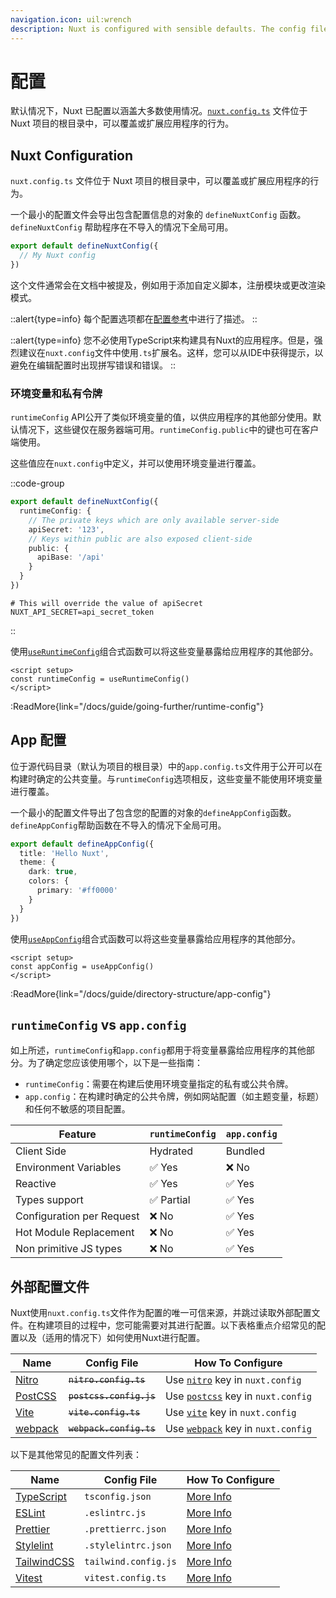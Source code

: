 ```yaml
---
navigation.icon: uil:wrench
description: Nuxt is configured with sensible defaults. The config file can override or extend them.
---
```


# 配置

默认情况下，Nuxt 已配置以涵盖大多数使用情况。[`nuxt.config.ts`](/docs/guide/directory-structure/nuxt.config) 文件位于 Nuxt 项目的根目录中，可以覆盖或扩展应用程序的行为。

## Nuxt Configuration

`nuxt.config.ts` 文件位于 Nuxt 项目的根目录中，可以覆盖或扩展应用程序的行为。

一个最小的配置文件会导出包含配置信息的对象的 `defineNuxtConfig` 函数。`defineNuxtConfig` 帮助程序在不导入的情况下全局可用。

```ts [nuxt.config.ts]
export default defineNuxtConfig({
  // My Nuxt config
})
```

这个文件通常会在文档中被提及，例如用于添加自定义脚本，注册模块或更改渲染模式。

::alert{type=info}
每个配置选项都在[配置参考](/docs/api/configuration/nuxt-config)中进行了描述。
::

::alert{type=info}
您不必使用TypeScript来构建具有Nuxt的应用程序。但是，强烈建议在`nuxt.config`文件中使用`.ts`扩展名。这样，您可以从IDE中获得提示，以避免在编辑配置时出现拼写错误和错误。
::

### 环境变量和私有令牌

`runtimeConfig` API公开了类似环境变量的值，以供应用程序的其他部分使用。默认情况下，这些键仅在服务器端可用。`runtimeConfig.public`中的键也可在客户端使用。

这些值应在`nuxt.config`中定义，并可以使用环境变量进行覆盖。

::code-group

```ts [nuxt.config.ts]
export default defineNuxtConfig({
  runtimeConfig: {
    // The private keys which are only available server-side
    apiSecret: '123',
    // Keys within public are also exposed client-side
    public: {
      apiBase: '/api'
    }
  }
})
```

```text [.env]
# This will override the value of apiSecret
NUXT_API_SECRET=api_secret_token
```

::

使用[`useRuntimeConfig`](/docs/api/composables/use-runtime-config)组合式函数可以将这些变量暴露给应用程序的其他部分。

```vue [pages/index.vue]
<script setup>
const runtimeConfig = useRuntimeConfig()
</script>
```

:ReadMore{link="/docs/guide/going-further/runtime-config"}

## App 配置

位于源代码目录（默认为项目的根目录）中的`app.config.ts`文件用于公开可以在构建时确定的公共变量。与`runtimeConfig`选项相反，这些变量不能使用环境变量进行覆盖。

一个最小的配置文件导出了包含您的配置的对象的`defineAppConfig`函数。`defineAppConfig`帮助函数在不导入的情况下全局可用。

```ts [app.config.ts]
export default defineAppConfig({
  title: 'Hello Nuxt',
  theme: {
    dark: true,
    colors: {
      primary: '#ff0000'
    }
  }
})
```

使用[`useAppConfig`](/docs/api/composables/use-app-config)组合式函数可以将这些变量暴露给应用程序的其他部分。

```vue [pages/index.vue]
<script setup>
const appConfig = useAppConfig()
</script>
```

:ReadMore{link="/docs/guide/directory-structure/app-config"}

## `runtimeConfig` vs `app.config`

如上所述，`runtimeConfig`和`app.config`都用于将变量暴露给应用程序的其他部分。为了确定您应该使用哪个，以下是一些指南：
- `runtimeConfig`：需要在构建后使用环境变量指定的私有或公共令牌。
- `app.config`：在构建时确定的公共令牌，例如网站配置（如主题变量，标题）和任何不敏感的项目配置。


Feature                        | `runtimeConfig`  | `app.config`
-------------------------------|------------------|-------------------
Client Side                    | Hydrated         | Bundled
Environment Variables          | ✅ Yes           | ❌ No
Reactive                       | ✅ Yes           | ✅ Yes
Types support                  | ✅ Partial       | ✅ Yes
Configuration per Request      | ❌ No            | ✅ Yes
Hot Module Replacement         | ❌ No            | ✅ Yes
Non primitive JS types         | ❌ No            | ✅ Yes

## 外部配置文件

Nuxt使用`nuxt.config.ts`文件作为配置的唯一可信来源，并跳过读取外部配置文件。在构建项目的过程中，您可能需要对其进行配置。以下表格重点介绍常见的配置以及（适用的情况下）如何使用Nuxt进行配置。

Name                                          | Config File               |  How To Configure
|---------------------------------------------|---------------------------|-------------------------
| [Nitro](https://nitro.unjs.io/)             | ~~`nitro.config.ts`~~     | Use [`nitro`](/docs/api/configuration/nuxt-config#nitro) key in `nuxt.config`
| [PostCSS](https://postcss.org)              | ~~`postcss.config.js`~~   | Use [`postcss`](/docs/api/configuration/nuxt-config#postcss) key in `nuxt.config`
| [Vite](https://vitejs.dev)                  | ~~`vite.config.ts`~~      | Use [`vite`](/docs/api/configuration/nuxt-config#vite) key in `nuxt.config`
| [webpack](https://webpack.js.org/)          | ~~`webpack.config.ts`~~   | Use [`webpack`](/docs/api/configuration/nuxt-config#webpack-1) key in `nuxt.config`

以下是其他常见的配置文件列表：

Name                                          | Config File             | How To Configure
|---------------------------------------------|-------------------------|--------------------------
| [TypeScript](https://www.typescriptlang.org) | `tsconfig.json`         | [More Info](/docs/guide/concepts/typescript#nuxttsconfigjson)
| [ESLint](https://eslint.org)                | `.eslintrc.js`          | [More Info](https://eslint.org/docs/latest/user-guide/configuring/configuration-files)
| [Prettier](https://prettier.io)            | `.prettierrc.json`      | [More Info](https://prettier.io/docs/en/configuration.html)
| [Stylelint](https://stylelint.io)           | `.stylelintrc.json`     | [More Info](https://stylelint.io/user-guide/configure)
| [TailwindCSS](https://tailwindcss.com)      |  `tailwind.config.js`   | [More Info](https://tailwindcss.nuxt.dev/tailwind/config/)
| [Vitest](https://vitest.dev)                | `vitest.config.ts`      | [More Info](https://vitest.dev/config/)
